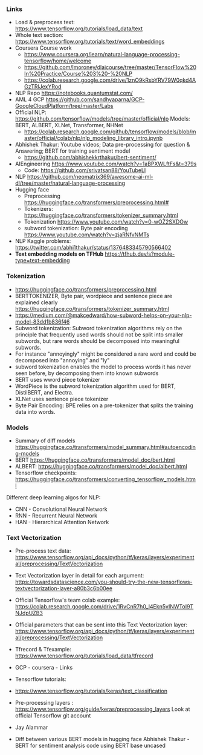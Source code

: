 ### Links
* Load & preprocess text: https://www.tensorflow.org/tutorials/load_data/text
* Whole text section: https://www.tensorflow.org/tutorials/text/word_embeddings
* Coursera Course work
  * https://www.coursera.org/learn/natural-language-processing-tensorflow/home/welcome
  * https://github.com/lmoroney/dlaicourse/tree/master/TensorFlow%20In%20Practice/Course%203%20-%20NLP
  * https://colab.research.google.com/drive/1znO9kRsbYRV79W0qkd4AGzTRlJexYRod
* NLP Repo https://notebooks.quantumstat.com/
* AML 4 GCP https://github.com/sandhyaparna/GCP-GoogleCloudPlatform/tree/master/Labs
* Official NLP: https://github.com/tensorflow/models/tree/master/official/nlp Models: BERT, ALBERT, XLNet, Transformer, NHNet
  * https://colab.research.google.com/github/tensorflow/models/blob/master/official/colab/nlp/nlp_modeling_library_intro.ipynb
* Abhishek Thakur: Youtube videos; Data pre-processing for question & Answering; BERT for training sentiment model
  * https://github.com/abhishekkrthakur/bert-sentiment/
* AIEngineering https://www.youtube.com/watch?v=1aBPXWLftFs&t=379s
  * Code: https://github.com/srivatsan88/YouTubeLI
* NLP https://github.com/neomatrix369/awesome-ai-ml-dl/tree/master/natural-language-processing
* Hugging face
  * Preprocessing https://huggingface.co/transformers/preprocessing.html#
  * Tokenizers: https://huggingface.co/transformers/tokenizer_summary.html
  * Tokenization https://www.youtube.com/watch?v=0-wOZ2SXDOw
  * subword tokenization: Byte pair encoding https://www.youtube.com/watch?v=zjaRNfvNMTs 
* NLP Kaggle problems: https://twitter.com/abhi1thakur/status/1376483345790566402
* **Text embedding models on TFHub** https://tfhub.dev/s?module-type=text-embedding


### Tokenization
* https://huggingface.co/transformers/preprocessing.html
* BERTTOKENIZER, Byte pair, wordpiece and sentence piece are explained clearly https://huggingface.co/transformers/tokenizer_summary.html
* https://medium.com/@makcedward/how-subword-helps-on-your-nlp-model-83dd1b836f46
* Subword tokenization: Subword tokenization algorithms rely on the principle that frequently used words should not be split into smaller subwords, but rare words should be decomposed into meaningful subwords. 
* For instance "annoyingly" might be considered a rare word and could be decomposed into "annoying" and "ly"
* subword tokenization enables the model to process words it has never seen before, by decomposing them into known subwords
* BERT uses wword piece tokenizer
* WordPiece is the subword tokenization algorithm used for BERT, DistilBERT, and Electra. 
* XLNet uses sentence piece tokenizer
* Byte Pair Encoding: BPE relies on a pre-tokenizer that splits the training data into words. 



### Models
* Summary of diff models https://huggingface.co/transformers/model_summary.html#autoencoding-models
* BERT https://huggingface.co/transformers/model_doc/bert.html
* ALBERT: https://huggingface.co/transformers/model_doc/albert.html
* Tensorflow checkpoints: https://huggingface.co/transformers/converting_tensorflow_models.html




Different deep learning algos for NLP:
* CNN - Convolutional Neural Network
* RNN - Recurrent Neural Network
* HAN - Hierarchical Attention Network








### Text Vectorization
* Pre-process text data: https://www.tensorflow.org/api_docs/python/tf/keras/layers/experimental/preprocessing/TextVectorization
* Text Vectorization layer in detail for each argument: https://towardsdatascience.com/you-should-try-the-new-tensorflows-textvectorization-layer-a80b3c6b00ee
* Official Tensorflow's team colab example: https://colab.research.google.com/drive/1RvCnR7h0_l4Ekn5vINWToI9TNJdpUZB3
* Official parameters that can be sent into this Text Vectorization layer: https://www.tensorflow.org/api_docs/python/tf/keras/layers/experimental/preprocessing/TextVectorization




* Tfrecord & Tfexample: https://www.tensorflow.org/tutorials/load_data/tfrecord
* GCP - coursera - Links
* Tensorflow tutorials: 
* https://www.tensorflow.org/tutorials/keras/text_classification
* Pre-processing layers : https://www.tensorflow.org/guide/keras/preprocessing_layers
 Look at official Tensorflow git account

* Jay Alammar
* Diff between various BERT models in hugging face
Abhishek Thakur - BERT for sentiment analysis code using BERT base uncased








